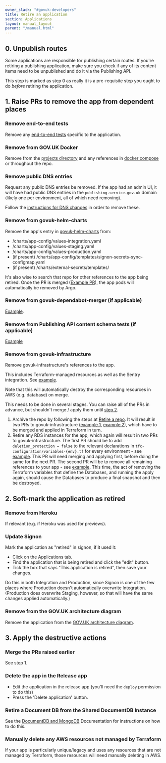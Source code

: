 ```yaml
---
owner_slack: "#govuk-developers"
title: Retire an application
section: Applications
layout: manual_layout
parent: "/manual.html"
---
```


## 0. Unpublish routes

Some applications are responsible for publishing certain routes. If you're retiring a publishing application, make sure you check if any of its content items need to be unpublished and do it via the Publishing API.

This step is marked as step 0 as really it is a pre-requisite step you ought to do _before_ retiring the application.

## 1. Raise PRs to remove the app from dependent places

### Remove end-to-end tests

Remove any [end-to-end tests][end-to-end] specific to the application.

[end-to-end]: https://github.com/alphagov/govuk-e2e-tests

### Remove from GOV.UK Docker

Remove from the [projects directory] and any references
in [docker compose] or throughout the repo.

[projects directory]: https://github.com/alphagov/govuk-docker/tree/master/projects
[docker compose]: https://github.com/alphagov/govuk-docker/blob/master/docker-compose.yml

### Remove public DNS entries

Request any public DNS entries be removed. If the app had an admin UI, it will
have had public DNS entries in the `publishing.service.gov.uk` domain (likely one per
environment, all of which need removing).

Follow the [instructions for DNS changes][dns-changes] in order to remove
these.

[dns-changes]: /manual/dns.html#dns-for-the-publishingservicegovuk-domain

### Remove from govuk-helm-charts

Remove the app's entry in [govuk-helm-charts](https://github.com/alphagov/govuk-helm-charts/) from:

- /charts/app-config/values-integration.yaml
- /charts/app-config/values-staging.yaml
- /charts/app-config/values-production.yaml
- (if present) /charts/app-config/templates/signon-secrets-sync-configmap.yaml
- (if present) /charts/external-secrets/templates/<app name>

It's also wise to search that repo for other references to the app being retired.
Once the PR is merged ([Example PR](https://github.com/alphagov/govuk-helm-charts/pull/1236)), the app pods will automatically be removed by Argo.

### Remove from govuk-dependabot-merger (if applicable)

[Example](https://github.com/alphagov/govuk-dependabot-merger/pull/105).

### Remove from Publishing API content schema tests (if applicable)

[Example](https://github.com/alphagov/publishing-api/pull/3387)

### Remove from govuk-infrastructure

Remove govuk-infrastructure's references to the app.

This includes Terraform-managed resources as well as the Sentry integration. See [example](https://github.com/alphagov/govuk-infrastructure/pull/2264).

Note that this will automatically destroy the corresponding resources in AWS (e.g. database) on merge.

This needs to be done in several stages. You can raise all of the PRs in advance, but shouldn't merge / apply them until [step 2](#2-soft-mark-the-application-as-retired).

1. Archive the repo by following the steps at [Retire a repo](/manual/retiring-a-repo.html).
   It will result in two PRs to govuk-infrastructure ([example 1](https://github.com/alphagov/govuk-infrastructure/pull/3064), [example 2](https://github.com/alphagov/govuk-infrastructure/pull/3065)), which have to be merged and applied in Terraform in turn.
1. Retire any RDS instances for the app, which again will result in two PRs to govuk-infrastructure.
   The first PR should be to add `deletion_protection = false` to the relevant declarations in `tfc-configuration/variables-{env}.tf` for every environment - see [example](https://github.com/alphagov/govuk-infrastructure/pull/3066).
   This PR will need merging and applying first, before doing the same for the next PR.
   The second PR will be to remove all remaining references to your app - see [example](https://github.com/alphagov/govuk-infrastructure/pull/3062).
   This time, the act of removing the Terraform variables that define the Databases, and running the apply again, should cause the Databases to produce a final snapshot and then be destroyed.

## 2. Soft-mark the application as retired

### Remove from Heroku

If relevant (e.g. if Heroku was used for previews).

### Update Signon

Mark the application as "retired" in signon, if it used it:

- Click on the Applications tab.
- Find the application that is being retired and click the "edit" button.
- Tick the box that says "This application is retired", then save your changes.

Do this in both Integration and Production, since Signon is one of the few places where Production doesn't automatically overwrite Integration.
(Production does overwrite Staging, however, so that will have the same changes applied automatically.)

### Remove from the GOV.UK architecture diagram

Remove the application from the [GOV.UK architecture diagram](/manual/architecture.html).

## 3. Apply the destructive actions

### Merge the PRs raised earlier

See step 1.

### Delete the app in the Release app

- Edit the application in the release app (you'll need the `deploy` permission to do this)
- Press the 'Delete application' button.

### Retire a Document DB from the Shared DocumentDB Instance

See the [DocumentDB and MongoDB](/manual/documentdb-mongodb.html) Documentation for instructions on how to do this.

### Manually delete any AWS resources not managed by Terraform

If your app is particularly unique/legacy and uses any resources that are not managed by Terraform, those resources will need manually deleting in AWS.
